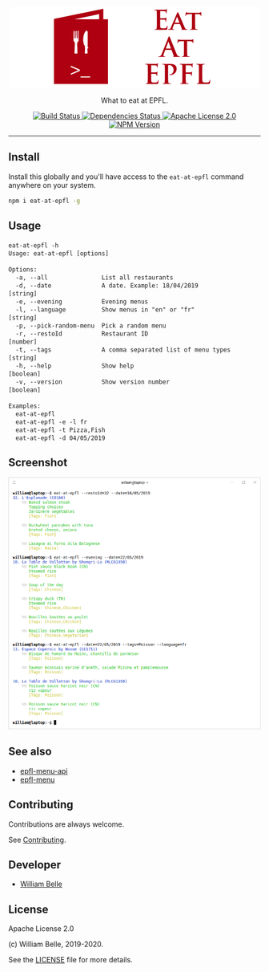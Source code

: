 <p align="center">
  <img alt="Eat at EPFL" src="https://raw.githubusercontent.com/innovativeinnovation/eat-at-epfl/master/docs/readme/readme-logo.png">
</p>

<p align="center">
  What to eat at EPFL.
</p>

<p align="center">
  <a href="https://github.com/innovativeinnovation/eat-at-epfl/actions">
    <img alt="Build Status" src="https://github.com/innovativeinnovation/eat-at-epfl/workflows/Build/badge.svg?branch=master">
  </a>
  <a href="https://david-dm.org/innovativeinnovation/eat-at-epfl">
    <img alt="Dependencies Status" src="https://david-dm.org/innovativeinnovation/eat-at-epfl/status.svg"/>
  </a>
  <a href="https://raw.githubusercontent.com/innovativeinnovation/eat-at-epfl/master/LICENSE">
    <img alt="Apache License 2.0" src="https://img.shields.io/badge/license-Apache%202.0-blue.svg">
  </a>
  <a href='https://www.npmjs.com/package/eat-at-epfl'>
    <img alt="NPM Version" src="https://img.shields.io/npm/v/eat-at-epfl.svg" />
  </a>
</p>

---

Install
-------

Install this globally and you'll have access to the `eat-at-epfl` command
anywhere on your system.

```bash
npm i eat-at-epfl -g
```

Usage
-----

```console
eat-at-epfl -h
Usage: eat-at-epfl [options]

Options:
  -a, --all               List all restaurants
  -d, --date              A date. Example: 18/04/2019            [string]
  -e, --evening           Evening menus
  -l, --language          Show menus in "en" or "fr"             [string]
  -p, --pick-random-menu  Pick a random menu
  -r, --restoId           Restaurant ID                          [number]
  -t, --tags              A comma separated list of menu types   [string]
  -h, --help              Show help                             [boolean]
  -v, --version           Show version number                   [boolean]

Examples:
  eat-at-epfl
  eat-at-epfl -e -l fr
  eat-at-epfl -t Pizza,Fish
  eat-at-epfl -d 04/05/2019
```

Screenshot
----------

![command line screenshot](https://raw.githubusercontent.com/innovativeinnovation/eat-at-epfl/master/docs/readme/screenshot.png)

See also
--------

* [epfl-menu-api](https://github.com/innovativeinnovation/epfl-menu-api)
* [epfl-menu](https://github.com/gcmalloc/epfl-menu)

Contributing
------------

Contributions are always welcome.

See [Contributing](CONTRIBUTING.md).

Developer
---------

* [William Belle](https://github.com/williambelle)

License
-------

Apache License 2.0

(c) William Belle, 2019-2020.

See the [LICENSE](LICENSE) file for more details.
